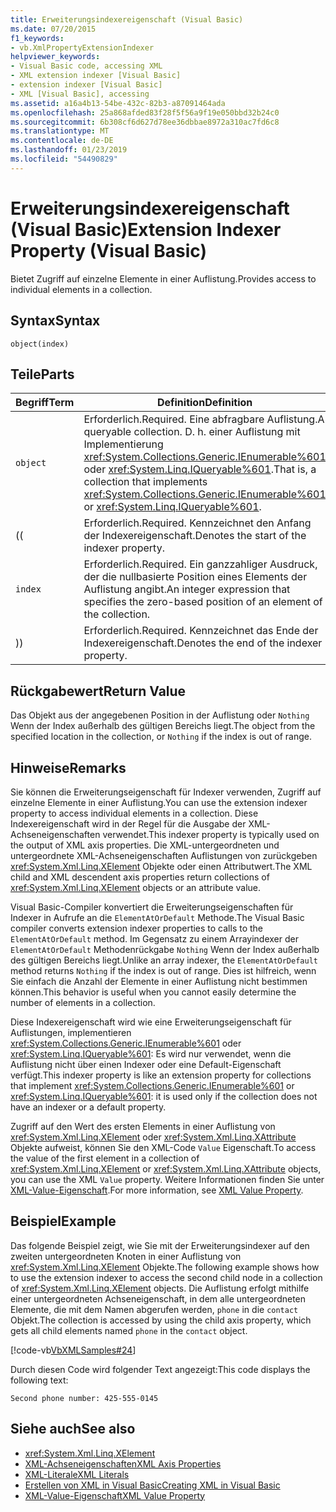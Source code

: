 ```yaml
---
title: Erweiterungsindexereigenschaft (Visual Basic)
ms.date: 07/20/2015
f1_keywords:
- vb.XmlPropertyExtensionIndexer
helpviewer_keywords:
- Visual Basic code, accessing XML
- XML extension indexer [Visual Basic]
- extension indexer [Visual Basic]
- XML [Visual Basic], accessing
ms.assetid: a16a4b13-54be-432c-82b3-a87091464ada
ms.openlocfilehash: 25a868afded83f28f5f56a9f19e050bbd32b24c0
ms.sourcegitcommit: 6b308cf6d627d78ee36dbbae8972a310ac7fd6c8
ms.translationtype: MT
ms.contentlocale: de-DE
ms.lasthandoff: 01/23/2019
ms.locfileid: "54490829"
---
```

# <a name="extension-indexer-property-visual-basic"></a><span data-ttu-id="579ab-102">Erweiterungsindexereigenschaft (Visual Basic)</span><span class="sxs-lookup"><span data-stu-id="579ab-102">Extension Indexer Property (Visual Basic)</span></span>
<span data-ttu-id="579ab-103">Bietet Zugriff auf einzelne Elemente in einer Auflistung.</span><span class="sxs-lookup"><span data-stu-id="579ab-103">Provides access to individual elements in a collection.</span></span>  
  
## <a name="syntax"></a><span data-ttu-id="579ab-104">Syntax</span><span class="sxs-lookup"><span data-stu-id="579ab-104">Syntax</span></span>  
  
```  
object(index)  
```  
  
## <a name="parts"></a><span data-ttu-id="579ab-105">Teile</span><span class="sxs-lookup"><span data-stu-id="579ab-105">Parts</span></span>  
  
|<span data-ttu-id="579ab-106">Begriff</span><span class="sxs-lookup"><span data-stu-id="579ab-106">Term</span></span>|<span data-ttu-id="579ab-107">Definition</span><span class="sxs-lookup"><span data-stu-id="579ab-107">Definition</span></span>|  
|---|---|  
|`object`|<span data-ttu-id="579ab-108">Erforderlich.</span><span class="sxs-lookup"><span data-stu-id="579ab-108">Required.</span></span> <span data-ttu-id="579ab-109">Eine abfragbare Auflistung.</span><span class="sxs-lookup"><span data-stu-id="579ab-109">A queryable collection.</span></span> <span data-ttu-id="579ab-110">D. h. einer Auflistung mit Implementierung <xref:System.Collections.Generic.IEnumerable%601> oder <xref:System.Linq.IQueryable%601>.</span><span class="sxs-lookup"><span data-stu-id="579ab-110">That is, a collection that implements <xref:System.Collections.Generic.IEnumerable%601> or <xref:System.Linq.IQueryable%601>.</span></span>|  
|<span data-ttu-id="579ab-111">(</span><span class="sxs-lookup"><span data-stu-id="579ab-111">(</span></span>|<span data-ttu-id="579ab-112">Erforderlich.</span><span class="sxs-lookup"><span data-stu-id="579ab-112">Required.</span></span> <span data-ttu-id="579ab-113">Kennzeichnet den Anfang der Indexereigenschaft.</span><span class="sxs-lookup"><span data-stu-id="579ab-113">Denotes the start of the indexer property.</span></span>|  
|`index`|<span data-ttu-id="579ab-114">Erforderlich.</span><span class="sxs-lookup"><span data-stu-id="579ab-114">Required.</span></span> <span data-ttu-id="579ab-115">Ein ganzzahliger Ausdruck, der die nullbasierte Position eines Elements der Auflistung angibt.</span><span class="sxs-lookup"><span data-stu-id="579ab-115">An integer expression that specifies the zero-based position of an element of the collection.</span></span>|  
|<span data-ttu-id="579ab-116">)</span><span class="sxs-lookup"><span data-stu-id="579ab-116">)</span></span>|<span data-ttu-id="579ab-117">Erforderlich.</span><span class="sxs-lookup"><span data-stu-id="579ab-117">Required.</span></span> <span data-ttu-id="579ab-118">Kennzeichnet das Ende der Indexereigenschaft.</span><span class="sxs-lookup"><span data-stu-id="579ab-118">Denotes the end of the indexer property.</span></span>|  
  
## <a name="return-value"></a><span data-ttu-id="579ab-119">Rückgabewert</span><span class="sxs-lookup"><span data-stu-id="579ab-119">Return Value</span></span>  
 <span data-ttu-id="579ab-120">Das Objekt aus der angegebenen Position in der Auflistung oder `Nothing` Wenn der Index außerhalb des gültigen Bereichs liegt.</span><span class="sxs-lookup"><span data-stu-id="579ab-120">The object from the specified location in the collection, or `Nothing` if the index is out of range.</span></span>  
  
## <a name="remarks"></a><span data-ttu-id="579ab-121">Hinweise</span><span class="sxs-lookup"><span data-stu-id="579ab-121">Remarks</span></span>  
 <span data-ttu-id="579ab-122">Sie können die Erweiterungseigenschaft für Indexer verwenden, Zugriff auf einzelne Elemente in einer Auflistung.</span><span class="sxs-lookup"><span data-stu-id="579ab-122">You can use the extension indexer property to access individual elements in a collection.</span></span> <span data-ttu-id="579ab-123">Diese Indexereigenschaft wird in der Regel für die Ausgabe der XML-Achseneigenschaften verwendet.</span><span class="sxs-lookup"><span data-stu-id="579ab-123">This indexer property is typically used on the output of XML axis properties.</span></span> <span data-ttu-id="579ab-124">Die XML-untergeordneten und untergeordnete XML-Achseneigenschaften Auflistungen von zurückgeben <xref:System.Xml.Linq.XElement> Objekte oder einen Attributwert.</span><span class="sxs-lookup"><span data-stu-id="579ab-124">The XML child and XML descendent axis properties return collections of <xref:System.Xml.Linq.XElement> objects or an attribute value.</span></span>  
  
 <span data-ttu-id="579ab-125">Visual Basic-Compiler konvertiert die Erweiterungseigenschaften für Indexer in Aufrufe an die `ElementAtOrDefault` Methode.</span><span class="sxs-lookup"><span data-stu-id="579ab-125">The Visual Basic compiler converts extension indexer properties to calls to the `ElementAtOrDefault` method.</span></span> <span data-ttu-id="579ab-126">Im Gegensatz zu einem Arrayindexer der `ElementAtOrDefault` Methodenrückgabe `Nothing` Wenn der Index außerhalb des gültigen Bereichs liegt.</span><span class="sxs-lookup"><span data-stu-id="579ab-126">Unlike an array indexer, the `ElementAtOrDefault` method returns `Nothing` if the index is out of range.</span></span> <span data-ttu-id="579ab-127">Dies ist hilfreich, wenn Sie einfach die Anzahl der Elemente in einer Auflistung nicht bestimmen können.</span><span class="sxs-lookup"><span data-stu-id="579ab-127">This behavior is useful when you cannot easily determine the number of elements in a collection.</span></span>  
  
 <span data-ttu-id="579ab-128">Diese Indexereigenschaft wird wie eine Erweiterungseigenschaft für Auflistungen, implementieren <xref:System.Collections.Generic.IEnumerable%601> oder <xref:System.Linq.IQueryable%601>: Es wird nur verwendet, wenn die Auflistung nicht über einen Indexer oder eine Default-Eigenschaft verfügt.</span><span class="sxs-lookup"><span data-stu-id="579ab-128">This indexer property is like an extension property for collections that implement <xref:System.Collections.Generic.IEnumerable%601> or <xref:System.Linq.IQueryable%601>: it is used only if the collection does not have an indexer or a default property.</span></span>  
  
 <span data-ttu-id="579ab-129">Zugriff auf den Wert des ersten Elements in einer Auflistung von <xref:System.Xml.Linq.XElement> oder <xref:System.Xml.Linq.XAttribute> Objekte aufweist, können Sie den XML-Code `Value` Eigenschaft.</span><span class="sxs-lookup"><span data-stu-id="579ab-129">To access the value of the first element in a collection of <xref:System.Xml.Linq.XElement> or <xref:System.Xml.Linq.XAttribute> objects, you can use the XML `Value` property.</span></span> <span data-ttu-id="579ab-130">Weitere Informationen finden Sie unter [XML-Value-Eigenschaft](../../../visual-basic/language-reference/xml-axis/xml-value-property.md).</span><span class="sxs-lookup"><span data-stu-id="579ab-130">For more information, see [XML Value Property](../../../visual-basic/language-reference/xml-axis/xml-value-property.md).</span></span>  
  
## <a name="example"></a><span data-ttu-id="579ab-131">Beispiel</span><span class="sxs-lookup"><span data-stu-id="579ab-131">Example</span></span>  
 <span data-ttu-id="579ab-132">Das folgende Beispiel zeigt, wie Sie mit der Erweiterungsindexer auf den zweiten untergeordneten Knoten in einer Auflistung von <xref:System.Xml.Linq.XElement> Objekte.</span><span class="sxs-lookup"><span data-stu-id="579ab-132">The following example shows how to use the extension indexer to access the second child node in a collection of <xref:System.Xml.Linq.XElement> objects.</span></span> <span data-ttu-id="579ab-133">Die Auflistung erfolgt mithilfe einer untergeordneten Achseneigenschaft, in dem alle untergeordneten Elemente, die mit dem Namen abgerufen werden, `phone` in die `contact` Objekt.</span><span class="sxs-lookup"><span data-stu-id="579ab-133">The collection is accessed by using the child axis property, which gets all child elements named `phone` in the `contact` object.</span></span>  
  
 [!code-vb[VbXMLSamples#24](../../../visual-basic/language-reference/operators/codesnippet/VisualBasic/extension-indexer-property_1.vb)]  
  
 <span data-ttu-id="579ab-134">Durch diesen Code wird folgender Text angezeigt:</span><span class="sxs-lookup"><span data-stu-id="579ab-134">This code displays the following text:</span></span>  
  
 `Second phone number: 425-555-0145`  
  
## <a name="see-also"></a><span data-ttu-id="579ab-135">Siehe auch</span><span class="sxs-lookup"><span data-stu-id="579ab-135">See also</span></span>
- <xref:System.Xml.Linq.XElement>
- [<span data-ttu-id="579ab-136">XML-Achseneigenschaften</span><span class="sxs-lookup"><span data-stu-id="579ab-136">XML Axis Properties</span></span>](../../../visual-basic/language-reference/xml-axis/index.md)
- [<span data-ttu-id="579ab-137">XML-Literale</span><span class="sxs-lookup"><span data-stu-id="579ab-137">XML Literals</span></span>](../../../visual-basic/language-reference/xml-literals/index.md)
- [<span data-ttu-id="579ab-138">Erstellen von XML in Visual Basic</span><span class="sxs-lookup"><span data-stu-id="579ab-138">Creating XML in Visual Basic</span></span>](../../../visual-basic/programming-guide/language-features/xml/creating-xml.md)
- [<span data-ttu-id="579ab-139">XML-Value-Eigenschaft</span><span class="sxs-lookup"><span data-stu-id="579ab-139">XML Value Property</span></span>](../../../visual-basic/language-reference/xml-axis/xml-value-property.md)

